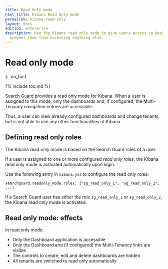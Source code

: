 ```yaml
---
title: Read Only mode
html_title: Kibana Read Only mode
permalink: kibana-read-only
layout: docs
edition: enterprise
description: Use the Kibana read only mode to give users access to dashboards, but
  prevent them from accessing anything else.
---
```

# Read only mode
{: .no_toc}

{% include toc.md %}

Search Guard provides a read only mode for Kibana. When a user is assigned to this mode, only the dashboards and, if configured, the Multi-Tenancy navigation entries are accessible.

Thus, a user can view already configured dashboards and change tenants, but is not able to use any other functionalities of Kibana.

## Defining read only roles

The Kibana read only mode is based on the Search Guard roles of a user:

If a user is assigned to one or more configured *read only roles*, the Kibana read only mode is activated automatically upon login.

Use the following entry in `kibana.yml` to configure the read only roles:

```
searchguard.readonly_mode.roles: ["sg_read_only_1", "sg_read_only_2", ...]
```

If a Search Guard user has either the role `sg_read_only_1` or `sg_read_only_2`, the Kibana read only mode is activated.

## Read only mode: effects

In read only mode:

* Only the Dashboard application is accessible
* Only the Dashboard and (if configured) the Multi-Tenancy links are visible
* The controls to create, edit and delete dashboards are hidden
* All tenants are switched to read only automatically